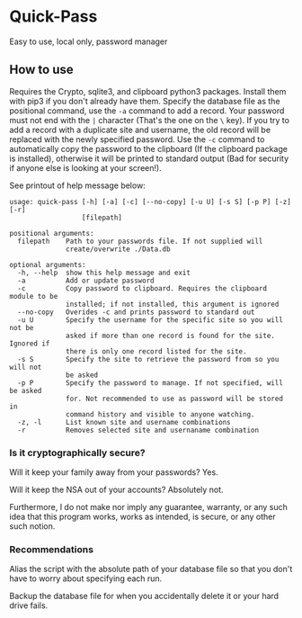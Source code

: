 # Quick-Pass
Easy to use, local only, password manager

## How to use
Requires the Crypto, sqlite3, and clipboard python3 packages. Install them with pip3 if you don't already have them. Specify the database file as the positional command, use the `-a` command to add a record. Your password must not end with the `|` character (That's the one on the `\` key). If you try to add a record with a duplicate site and username, the old record will be replaced with the newly specified password. Use the `-c` command to automatically copy the password to the clipboard (If the clipboard package is installed), otherwise it will be printed to standard output (Bad for security if anyone else is looking at your screen!).

See printout of help message below:

```
usage: quick-pass [-h] [-a] [-c] [--no-copy] [-u U] [-s S] [-p P] [-z] [-r]
                  [filepath]

positional arguments:
  filepath    Path to your passwords file. If not supplied will
              create/overwrite ./Data.db

optional arguments:
  -h, --help  show this help message and exit
  -a          Add or update password
  -c          Copy password to clipboard. Requires the clipboard module to be
              installed; if not installed, this argument is ignored
  --no-copy   Overides -c and prints password to standard out
  -u U        Specify the username for the specific site so you will not be
              asked if more than one record is found for the site. Ignored if
              there is only one record listed for the site.
  -s S        Specify the site to retrieve the password from so you will not
              be asked
  -p P        Specify the password to manage. If not specified, will be asked
              for. Not recommended to use as password will be stored in
              command history and visible to anyone watching.
  -z, -l      List known site and username combinations
  -r          Removes selected site and usernaname combination

```

### Is it cryptographically secure?
Will it keep your family away from your passwords? Yes.

Will it keep the NSA out of your accounts? Absolutely not.

Furthermore, I do not make nor imply any guarantee, warranty, or any such idea that this program works, works as intended, is secure, or any other such notion.

### Recommendations
Alias the script with the absolute path of your database file so that you don't have to worry about specifying each run.

Backup the database file for when you accidentally delete it or your hard drive fails.
